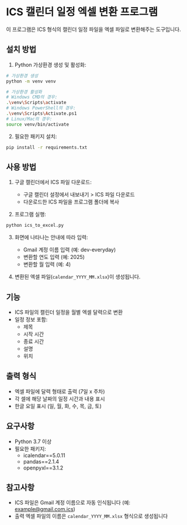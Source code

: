 # ICS 캘린더 일정 엑셀 변환 프로그램

이 프로그램은 ICS 형식의 캘린더 일정 파일을 엑셀 파일로 변환해주는 도구입니다.

## 설치 방법

1. Python 가상환경 생성 및 활성화:
```bash
# 가상환경 생성
python -m venv venv

# 가상환경 활성화
# Windows CMD의 경우:
.\venv\Scripts\activate
# Windows PowerShell의 경우:
.\venv\Scripts\Activate.ps1
# Linux/Mac의 경우:
source venv/bin/activate
```

2. 필요한 패키지 설치:
```bash
pip install -r requirements.txt
```

## 사용 방법

1. 구글 캘린더에서 ICS 파일 다운로드:
   - 구글 캘린더 설정에서 내보내기 > ICS 파일 다운로드
   - 다운로드한 ICS 파일을 프로그램 폴더에 복사

2. 프로그램 실행:
```bash
python ics_to_excel.py
```

3. 화면에 나타나는 안내에 따라 입력:
   - Gmail 계정 이름 입력 (예: dev-everyday)
   - 변환할 연도 입력 (예: 2025)
   - 변환할 월 입력 (예: 4)

4. 변환된 엑셀 파일(`calendar_YYYY_MM.xlsx`)이 생성됩니다.

## 기능

- ICS 파일의 캘린더 일정을 월별 엑셀 달력으로 변환
- 일정 정보 포함:
  - 제목
  - 시작 시간
  - 종료 시간
  - 설명
  - 위치

## 출력 형식

- 엑셀 파일에 달력 형태로 출력 (7일 x 주차)
- 각 셀에 해당 날짜의 일정 시간과 내용 표시
- 한글 요일 표시 (일, 월, 화, 수, 목, 금, 토)

## 요구사항

- Python 3.7 이상
- 필요한 패키지:
  - icalendar==5.0.11
  - pandas==2.1.4
  - openpyxl==3.1.2

## 참고사항

- ICS 파일은 Gmail 계정 이름으로 자동 인식됩니다 (예: example@gmail.com.ics)
- 출력 엑셀 파일의 이름은 `calendar_YYYY_MM.xlsx` 형식으로 생성됩니다 